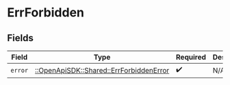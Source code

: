 # ErrForbidden


## Fields

| Field                                                                               | Type                                                                                | Required                                                                            | Description                                                                         |
| ----------------------------------------------------------------------------------- | ----------------------------------------------------------------------------------- | ----------------------------------------------------------------------------------- | ----------------------------------------------------------------------------------- |
| `error`                                                                             | [::OpenApiSDK::Shared::ErrForbiddenError](../../models/shared/errforbiddenerror.md) | :heavy_check_mark:                                                                  | N/A                                                                                 |